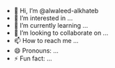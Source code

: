 - 👋 Hi, I’m @alwaleed-alkhateb
- 👀 I’m interested in ...
- 🌱 I’m currently learning ...
- 💞️ I’m looking to collaborate on ...
- 📫 How to reach me ...
- 😄 Pronouns: ...
- ⚡ Fun fact: ...

<!---
alwaleed-alkhateb/alwaleed-alkhateb is a ✨ special ✨ repository because its `README.md` (this file) appears on your GitHub profile.
You can click the Preview link to take a look at your changes.
--->
